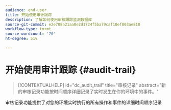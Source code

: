 ```yaml
---
audience: end-user
title: 开始使用审计跟踪
description: 了解如何使用审核跟踪监测数据库
source-git-commit: e2e708a21aa0e2d1724f5ba79caf10ef803ae818
workflow-type: tm+mt
source-wordcount: '70'
ht-degree: 51%

---
```


# 开始使用审计跟踪 {#audit-trail}


>[!CONTEXTUALHELP]
>id="dc_audit_trail"
>title="审核记录"
>abstract="新的审核记录功能按时间顺序详细记录了实时发生在你的环境中的事件。"

审核记录功能提供了对您的环境实时执行的所有操作和事件的详细时间顺序记录